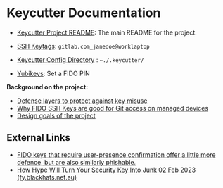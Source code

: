 # Keycutter Documentation

- [Keycutter Project README](../README.md): The main README for the project.

- [SSH Keytags](design/ssh-keytags.md): `gitlab.com_janedoe@worklaptop`
- [Keycutter Config Directory](docs/keycutter-config-dir/README.md) : `~./.keycutter/`
- [Yubikeys](yubikeys/README.md): Set a FIDO PIN

**Background on the project:**

- [Defense layers to protect against key misuse](design/defense-layers-to-protect-against-key-misuse.md)
- [Why FIDO SSH Keys are good for Git access on managed devices](design/why-fido-ssh-keys-are-good-for-git-access-on-managed-devices.md)
- [Design goals of the project](design/design-goals.md)

## External Links

- [FIDO keys that require user-presence confirmation offer a little more defence, but are also similarly phishable.](https://www.openssh.com/agent-restrict.html)
- [How Hype Will Turn Your Security Key Into Junk 02 Feb 2023 (fy.blackhats.net.au)](https://fy.blackhats.net.au/blog/2023-02-02-how-hype-will-turn-your-security-key-into-junk/)
